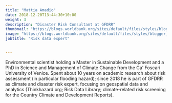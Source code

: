```yaml
---
title: "Mattia Amadio"
date: 2018-12-20T13:44:30+10:00
weight: 3
description: "Disaster Risk Consultant at GFDRR"
thumbnail: "https://blogs.worldbank.org/sites/default/files/styles/blogger_profile_image/public/2023-05/Mattia%20Amadio.jpg.webp"
image: "https://blogs.worldbank.org/sites/default/files/styles/blogger_profile_image/public/2023-05/Mattia%20Amadio.jpg.webp"
jobtitle: "Risk data expert"


---
```


Environmental scientist holding a Master in Sustainable Development and a PhD in Science and Management of Climate Change from the Ca' Foscari University of Venice. Spent about 10 years on academic research about risk assessment (in particular flooding hazard); since 2018 he is part of GFDRR as climate and disaster risk expert, focusing on geospatial data and analytics (Thinkhazard.org; Risk Data Library; climate-related risk screening for the Country Climate and Development Reports).
